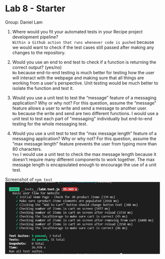 # Lab 8 - Starter

Group: Daniel Lam

1) Where would you fit your automated tests in your Recipe project development pipeline?  
`Within a Github action that runs whenever code is pushed` 
because we would want to check if the test cases still passed after making any changes to the repository.

2) Would you use an end to end test to check if a function is returning the correct output? (yes/no)  
`No` because end-to-end testing is much better for testing how the user will interact with the webpage and making sure that all things are working from a user's perspective. Unit testing would be much better to isolate the function and test it.

3) Would you use a unit test to test the “message” feature of a messaging application? Why or why not? For this question, assume the “message” feature allows a user to write and send a message to another user.  
`No` because the write and send are two different functions. I would use a unit test to test each part of "messaging" individually but end-to-end testing for the whole messaging test.

4) Would you use a unit test to test the “max message length” feature of a messaging application? Why or why not? For this question, assume the “max message length” feature prevents the user from typing more than 80 characters.  
`Yes` I would use a unit test to check the max message length because it doesn't require many different components to work together. The max message length is encapsulated enough to encourage the use of a unit test.  

Screenshot of `npm test`
![Test Suite Tests](suite_tests_pass.PNG)

